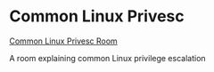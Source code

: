 # Common Linux Privesc

[Common Linux Privesc Room](https://tryhackme.com/room/commonlinuxprivesc)

A room explaining common Linux privilege escalation


